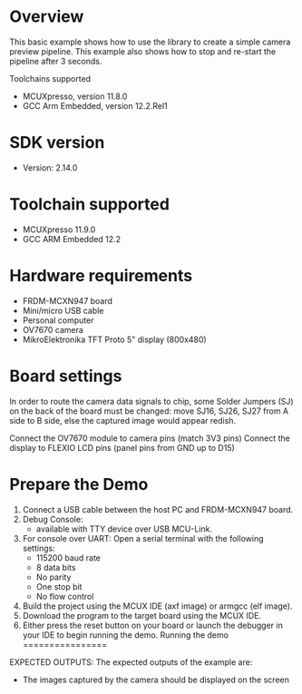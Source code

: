 Overview
========

This basic example shows how to use the library to create a
simple camera preview pipeline.
This example also shows how to stop and re-start the pipeline after 3 seconds.

Toolchains supported
- MCUXpresso, version 11.8.0
- GCC Arm Embedded, version 12.2.Rel1


SDK version
===========
- Version: 2.14.0

Toolchain supported
===================
- MCUXpresso  11.9.0
- GCC ARM Embedded  12.2

Hardware requirements
=====================
- FRDM-MCXN947 board
- Mini/micro USB cable
- Personal computer
- OV7670 camera
- MikroElektronika TFT Proto 5" display (800x480)

Board settings
==============
In order to route the camera data signals to chip,
some Solder Jumpers (SJ) on the back of the board must be changed:
move SJ16, SJ26, SJ27 from A side to B side,
else the captured image would appear redish.

Connect the OV7670 module to camera pins (match 3V3 pins)
Connect the display to FLEXIO LCD pins (panel pins from GND up to D15)

Prepare the Demo
================
1. Connect a USB cable between the host PC and FRDM-MCXN947 board.
2. Debug Console:
   - available with TTY device over USB MCU-Link. 
3. For console over UART: Open a serial terminal with the following settings:
   - 115200 baud rate
   - 8 data bits
   - No parity
   - One stop bit
   - No flow control
4. Build the project using the MCUX IDE (axf image) or armgcc (elf image).
5. Download the program to the target board using the MCUX IDE.
6. Either press the reset button on your board or launch the debugger in your IDE to begin running the demo.
Running the demo
================

EXPECTED OUTPUTS:
The expected outputs of the example are:
- The images captured by the camera should be displayed on the screen

